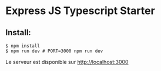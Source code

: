 # Express JS Typescript Starter

## Install:
```
$ npm install
$ npm run dev # PORT=3000 npm run dev
```

Le serveur est disponible sur [http://localhost:3000](http://localhost:3000)



